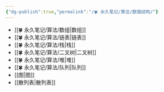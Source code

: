 ```yaml
---
{"dg-publish":true,"permalink":"/🍀 永久笔记/算法/数据结构/"}
---
```



- [[🍀 永久笔记/算法/数组\|数组]]
- [[🍀 永久笔记/算法/链表\|链表]]
- [[🍀 永久笔记/算法/栈\|栈]]
-  [[🍀 永久笔记/算法/二叉树\|二叉树]]
- [[🍀 永久笔记/算法/堆\|堆]]
- [[🍀 永久笔记/算法/队列\|队列]]
- [[图\|图]]
- [[散列表\|散列表]]